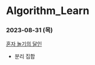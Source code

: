 # Algorithm_Learn
### 2023-08-31 (목)
[혼자 놀기의 달인](https://school.programmers.co.kr/learn/courses/30/lessons/131130)
- 분리 집합
